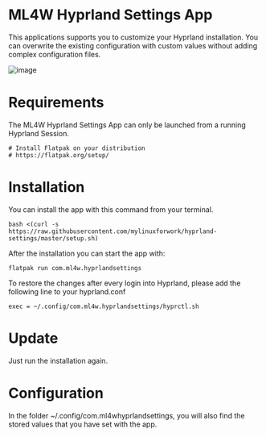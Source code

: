 # ML4W Hyprland Settings App

This applications supports you to customize your Hyprland installation. You can overwrite the existing configuration with custom values without adding complex configuration files.

![image](https://github.com/user-attachments/assets/dd1eb200-ccfe-46d6-8137-de6b10abf0b9)

# Requirements

The ML4W Hyprland Settings App can only be launched from a running Hyprland Session.

```
# Install Flatpak on your distribution
# https://flatpak.org/setup/

```
# Installation

You can install the app with this command from your terminal.

```
bash <(curl -s https://raw.githubusercontent.com/mylinuxforwork/hyprland-settings/master/setup.sh)
```
After the installation you can start the app with:

```
flatpak run com.ml4w.hyprlandsettings
```
To restore the changes after every login into Hyprland, please add the following line to your hyprland.conf

```
exec = ~/.config/com.ml4w.hyprlandsettings/hyprctl.sh
```
# Update

Just run the installation again.

# Configuration

In the folder ~/.config/com.ml4whyprlandsettings, you will also find the stored values that you have set with the app.

